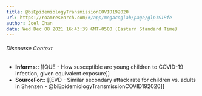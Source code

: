 ```yaml
---
title: @biEpidemiologyTransmissionCOVID192020
url: https://roamresearch.com/#/app/megacoglab/page/glp1S1Rfe
author: Joel Chan
date: Wed Dec 08 2021 16:43:39 GMT-0500 (Eastern Standard Time)
---
```




###### Discourse Context

- **Informs::** [[QUE - How susceptible are young children to COVID-19 infection, given equivalent exposure]]
- **SourceFor::** [[EVD - Similar secondary attack rate for children vs. adults in Shenzen - @biEpidemiologyTransmissionCOVID192020]]
